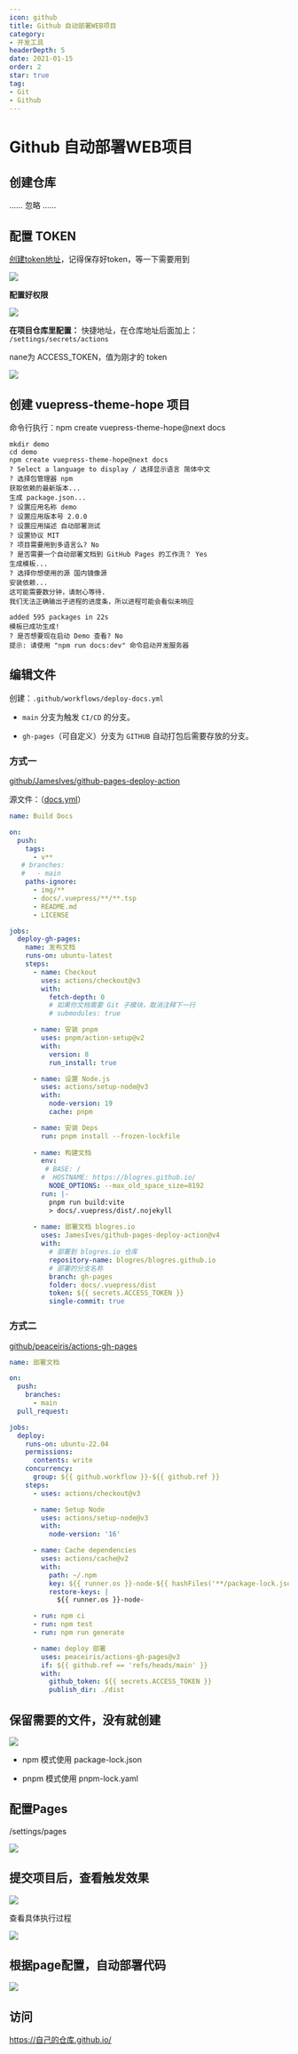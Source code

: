 ```yaml
---
icon: github
title: Github 自动部署WEB项目
category: 
- 开发工具
headerDepth: 5
date: 2021-01-15
order: 2
star: true
tag:
- Git
- Github
---
```


<!-- more -->

# Github 自动部署WEB项目

## 创建仓库

...... 忽略 ......

## 配置 TOKEN

[创建token地址](https://github.com/settings/tokens)，记得保存好token，等一下需要用到

![](./deploy-gh-pages.assets/true-image-20220821183537378.png)

**配置好权限**

![](./deploy-gh-pages.assets/true-image-20220821183700208.png)

**在项目仓库里配置：**
快捷地址，在仓库地址后面加上： `/settings/secrets/actions`

nane为 ACCESS_TOKEN，值为刚才的 token

![](./deploy-gh-pages.assets/true-image-20220821183425533.png)

## 创建 vuepress-theme-hope 项目

命令行执行：npm create vuepress-theme-hope@next docs

```shell
mkdir demo
cd demo
npm create vuepress-theme-hope@next docs
? Select a language to display / 选择显示语言 简体中文
? 选择包管理器 npm
获取依赖的最新版本...
生成 package.json...
? 设置应用名称 demo
? 设置应用版本号 2.0.0
? 设置应用描述 自动部署测试
? 设置协议 MIT
? 项目需要用到多语言么? No
? 是否需要一个自动部署文档到 GitHub Pages 的工作流？ Yes
生成模板...
? 选择你想使用的源 国内镜像源
安装依赖...
这可能需要数分钟，请耐心等待.
我们无法正确输出子进程的进度条，所以进程可能会看似未响应

added 595 packages in 22s
模板已成功生成!
? 是否想要现在启动 Demo 查看? No
提示: 请使用 "npm run docs:dev" 命令启动开发服务器
```

## 编辑文件

创建：`.github/workflows/deploy-docs.yml`

- `main` 分支为触发 `CI/CD` 的分支。

- `gh-pages`（可自定义）分支为 `GITHUB` 自动打包后需要存放的分支。

### 方式一

[github/JamesIves/github-pages-deploy-action](https://github.com/JamesIves/github-pages-deploy-action)

源文件：（[docs.yml](https://github.com/blogres/blogres/blob/main/.github/workflows/docs.yml)）

```yaml
name: Build Docs

on:
  push:
    tags:
      - v**
   # branches:
   #   - main
    paths-ignore:
      - img/**
      - docs/.vuepress/**/**.tsp
      - README.md
      - LICENSE

jobs:
  deploy-gh-pages:
    name: 发布文档
    runs-on: ubuntu-latest
    steps:
      - name: Checkout
        uses: actions/checkout@v3
        with:
          fetch-depth: 0
          # 如果你文档需要 Git 子模块，取消注释下一行
          # submodules: true

      - name: 安装 pnpm
        uses: pnpm/action-setup@v2
        with:
          version: 8
          run_install: true

      - name: 设置 Node.js
        uses: actions/setup-node@v3
        with:
          node-version: 19
          cache: pnpm

      - name: 安装 Deps
        run: pnpm install --frozen-lockfile
        
      - name: 构建文档
        env:
         # BASE: /
        #  HOSTNAME: https://blogres.github.io/
          NODE_OPTIONS: --max_old_space_size=8192
        run: |-
          pnpm run build:vite
          > docs/.vuepress/dist/.nojekyll
      
      - name: 部署文档 blogres.io
        uses: JamesIves/github-pages-deploy-action@v4
        with:
          # 部署到 blogres.io 仓库
          repository-name: blogres/blogres.github.io
          # 部署的分支名称
          branch: gh-pages
          folder: docs/.vuepress/dist
          token: ${{ secrets.ACCESS_TOKEN }}
          single-commit: true  
```


### 方式二

[github/peaceiris/actions-gh-pages](https://github.com/peaceiris/actions-gh-pages)


```yaml
name: 部署文档

on:
  push:
    branches:
      - main
  pull_request:

jobs:
  deploy:
    runs-on: ubuntu-22.04
    permissions:
      contents: write
    concurrency:
      group: ${{ github.workflow }}-${{ github.ref }}
    steps:
      - uses: actions/checkout@v3

      - name: Setup Node
        uses: actions/setup-node@v3
        with:
          node-version: '16'

      - name: Cache dependencies
        uses: actions/cache@v2
        with:
          path: ~/.npm
          key: ${{ runner.os }}-node-${{ hashFiles('**/package-lock.json') }}
          restore-keys: |
            ${{ runner.os }}-node-

      - run: npm ci
      - run: npm test
      - run: npm run generate

      - name: deploy 部署
        uses: peaceiris/actions-gh-pages@v3
        if: ${{ github.ref == 'refs/heads/main' }}
        with:
          github_token: ${{ secrets.ACCESS_TOKEN }}
          publish_dir: ./dist
```


## 保留需要的文件，没有就创建

![](./deploy-gh-pages.assets/true-deplay.png)

- npm 模式使用 package-lock.json

- pnpm 模式使用 pnpm-lock.yaml

## 配置Pages

/settings/pages

![](./deploy-gh-pages.assets/true-image-20220821184250742.png)

## 提交项目后，查看触发效果

![](./deploy-gh-pages.assets/true-image-20220821184418884.png)

查看具体执行过程

![](./deploy-gh-pages.assets/true-image-20220821184447307.png)

## 根据page配置，自动部署代码

![](./deploy-gh-pages.assets/true-image-20220821184611359.png)

## 访问

<https://自己的仓库.github.io/>
